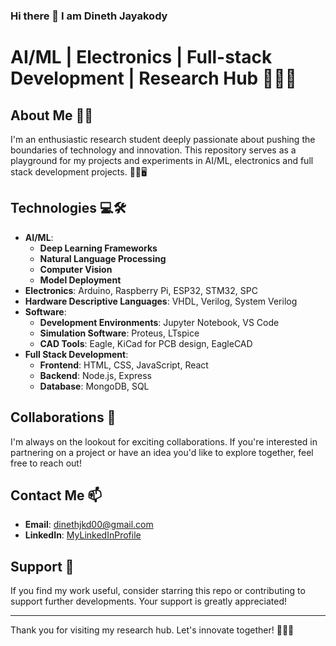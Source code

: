 ### Hi there 👋 I am Dineth Jayakody

<!--
**dineth99-bit/dineth99-bit** is a ✨ _special_ ✨ repository because its `README.md` (this file) appears on your GitHub profile.

Here are some ideas to get you started:

- 🔭 I’m currently working on ...
- 🌱 I’m currently learning ...
- 👯 I’m looking to collaborate on ...
- 🤔 I’m looking for help with ...
- 💬 Ask me about ...
- 📫 How to reach me: ...
- 😄 Pronouns: ...
- ⚡ Fun fact: ...
-->
# AI/ML | Electronics | Full-stack Development | Research Hub 👩‍🔬🤖

## About Me 🙋‍♂️

I'm an enthusiastic research student deeply passionate about pushing the boundaries of technology and innovation. This repository serves as a playground for my projects and experiments in AI/ML, electronics and full stack development projects. 🧠💡🖥️

## Technologies 💻🛠️

- **AI/ML**:
  - **Deep Learning Frameworks**
  - **Natural Language Processing**
  - **Computer Vision**
  - **Model Deployment**
- **Electronics**: Arduino, Raspberry Pi, ESP32, STM32, SPC
- **Hardware Descriptive Languages**: VHDL, Verilog, System Verilog
- **Software**:
  - **Development Environments**: Jupyter Notebook, VS Code
  - **Simulation Software**: Proteus, LTspice
  - **CAD Tools**: Eagle, KiCad for PCB design, EagleCAD
- **Full Stack Development**:
  - **Frontend**: HTML, CSS, JavaScript, React
  - **Backend**: Node.js, Express
  - **Database**: MongoDB, SQL


## Collaborations 🤝

I'm always on the lookout for exciting collaborations. If you're interested in partnering on a project or have an idea you'd like to explore together, feel free to reach out!

## Contact Me 📫

- **Email**: [dinethjkd00@gmail.com](dinethjkd00@gmail.com)
- **LinkedIn**: [MyLinkedInProfile](https://www.linkedin.com/in/dineth-jayakody-30977b196/)

## Support 💖

If you find my work useful, consider starring this repo or contributing to support further developments. Your support is greatly appreciated!

---
Thank you for visiting my research hub. Let's innovate together! 🌟👩‍🔬
